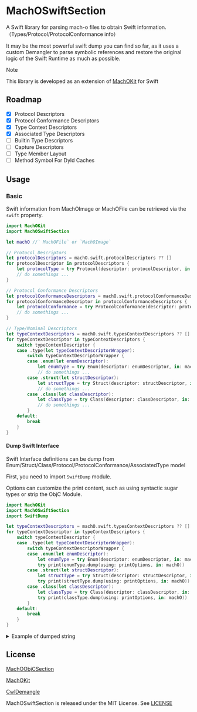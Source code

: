 # MachOSwiftSection

A Swift library for parsing mach-o files to obtain Swift information.
（Types/Protocol/ProtocolConformance info）

It may be the most powerful swift dump you can find so far, as it uses a custom Demangler to parse symbolic references and restore the original logic of the Swift Runtime as much as possible.

> [!NOTE]
> This library is developed as an extension of [MachOKit](https://github.com/p-x9/MachOKit) for Swift

## Roadmap

- [x] Protocol Descriptors
- [x] Protocol Conformance Descriptors
- [x] Type Context Descriptors
- [x] Associated Type Descriptors
- [ ] Builtin Type Descriptors
- [ ] Capture Descriptors
- [ ] Type Member Layout
- [ ] Method Symbol For Dyld Caches

## Usage

### Basic

Swift information from MachOImage or MachOFile can be retrieved via the `swift` property.

```swift
import MachOKit
import MachOSwiftSection

let machO //` MachOFile` or `MachOImage`

// Protocol Descriptors
let protocolDescriptors = machO.swift.protocolDescriptors ?? []
for protocolDescriptor in protocolDescriptors {
    let protocolType = try Protocol(descriptor: protocolDescriptor, in: machO)
    // do somethings ...
}

// Protocol Conformance Descriptors
let protocolConformanceDescriptors = machO.swift.protocolConformanceDescriptors ?? []
for protocolConformanceDescriptor in protocolConformanceDescriptors {
    let protocolConformance = try ProtocolConformance(descriptor: protocolConformanceDescriptor, in: machO)
    // do somethings ...
}

// Type/Nominal Descriptors
let typeContextDescriptors = machO.swift.typesContextDescriptors ?? []
for typeContextDescriptor in typeContextDescriptors {
    switch typeContextDescriptor {
    case .type(let typeContextDescriptorWrapper):
        switch typeContextDescriptorWrapper {
        case .enum(let enumDescriptor):
            let enumType = try Enum(descriptor: enumDescriptor, in: machO)
            // do somethings ...
        case .struct(let structDescriptor):
            let structType = try Struct(descriptor: structDescriptor, in: machO)
            // do somethings ...
        case .class(let classDescriptor):
            let classType = try Class(descriptor: classDescriptor, in: machO)
            // do somethings ...
        }
    default:
        break
    }
}
```

#### Dump Swift Interface

Swift Interface definitions can be dump from Enum/Struct/Class/Protocol/ProtocolConformance/AssociatedType model

First, you need to import `SwiftDump` module.

Options can customize the print content, such as using syntactic sugar types or strip the ObjC Module.

```swift
import MachOKit
import MachOSwiftSection
import SwiftDump

let typeContextDescriptors = machO.swift.typesContextDescriptors ?? []
for typeContextDescriptor in typeContextDescriptors {
    switch typeContextDescriptor {
    case .type(let typeContextDescriptorWrapper):
        switch typeContextDescriptorWrapper {
        case .enum(let enumDescriptor):
            let enumType = try Enum(descriptor: enumDescriptor, in: machO)
            try print(enumType.dump(using: printOptions, in: machO))
        case .struct(let structDescriptor):
            let structType = try Struct(descriptor: structDescriptor, in: machO)
            try print(structType.dump(using: printOptions, in: machO))
        case .class(let classDescriptor):
            let classType = try Class(descriptor: classDescriptor, in: machO)
            try print(classType.dump(using: printOptions, in: machO))
        }
    default:
        break
    }
}
```

<details>

<summary>Example of dumped string</summary>

```swift
enum Foundation.Date.ComponentsFormatStyle.Field.Option {
    case year
    case month
    case week
    case day
    case hour
    case minute
    case second
}
enum Foundation.Date.ComponentsFormatStyle.Field.CodingKeys {
    case option
}
struct Foundation.LocaleCache {
    let lock: LockedState<LocaleCache.State>
    let _currentCache: LockedState<_LocaleProtocol?>
    var _currentNSCache: LockedState<_NSSwiftLocale?>
}
struct Foundation.TimeZoneCache {
    let lock: LockedState<TimeZoneCache.State>
}
```

</details>

## License

[MachOObjCSection](https://github.com/p-x9/MachOObjCSection)

[MachOKit](https://github.com/p-x9/MachOKit)

[CwlDemangle](https://github.com/mattgallagher/CwlDemangle)

MachOSwiftSection is released under the MIT License. See [LICENSE](./LICENSE)
